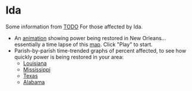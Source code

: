 # Ida

Some information from [TODO](TODO) For those affected by Ida.

* An [animation](html/animate.html) showing power being restored in
  New Orleans... essentially a time lapse of this
  [map](https://www.etrviewoutage.com/map?state=nola&_ga=2.56165483.1161628684.1630324617-313625520.1630324617). Click
  "Play" to start.
* Parish-by-parish time-trended graphs of percent affected, to see
  how quickly power is being restored in your area:
  * [Louisiana](html/history/L/)
  * [Mississippi](html/history/M/)
  * [Texas](html/history/T/)
  * [Alabama](html/history/A/)
